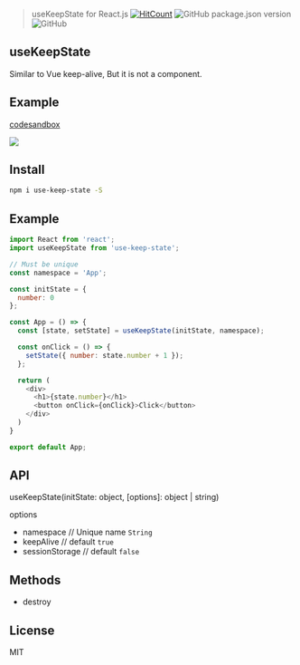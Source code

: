 > useKeepState for React.js [![HitCount](http://hits.dwyl.com/xjh22222228/use-keep-state.svg)](http://hits.dwyl.com/xjh22222228/use-keep-state) ![GitHub package.json version](https://img.shields.io/github/package-json/v/xjh22222228/use-keep-state) ![GitHub](https://img.shields.io/github/license/xjh22222228/use-keep-state)

## useKeepState
Similar to Vue keep-alive, But it is not a component.


## Example

[codesandbox](https://codesandbox.io/s/mutable-breeze-fo8k7?file=/page-1.js)


![](https://xiejiahe.gitee.io/public/github/use-keep-state.gif)




## Install
```bash
npm i use-keep-state -S
```

## Example
```js
import React from 'react';
import useKeepState from 'use-keep-state';

// Must be unique
const namespace = 'App';

const initState = {
  number: 0
};

const App = () => {
  const [state, setState] = useKeepState(initState, namespace);

  const onClick = () => {
    setState({ number: state.number + 1 });
  };

  return (
    <div>
      <h1>{state.number}</h1>
      <button onClick={onClick}>Click</button>
    </div>
  )
}

export default App;
```


## API
useKeepState(initState: object, [options]: object | string)

options
- namespace  // Unique name `String`
- keepAlive  // default `true`
- sessionStorage  // default `false`

## Methods
- destroy




## License
MIT
